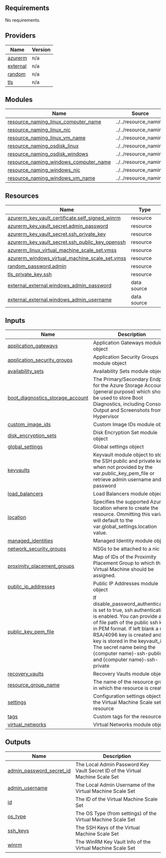 <!-- BEGIN_TF_DOCS -->
## Requirements

No requirements.

## Providers

| Name | Version |
|------|---------|
| <a name="provider_azurerm"></a> [azurerm](#provider\_azurerm) | n/a |
| <a name="provider_external"></a> [external](#provider\_external) | n/a |
| <a name="provider_random"></a> [random](#provider\_random) | n/a |
| <a name="provider_tls"></a> [tls](#provider\_tls) | n/a |

## Modules

| Name | Source | Version |
|------|--------|---------|
| <a name="module_resource_naming_linux_computer_name"></a> [resource\_naming\_linux\_computer\_name](#module\_resource\_naming\_linux\_computer\_name) | ../../resource_naming | n/a |
| <a name="module_resource_naming_linux_nic"></a> [resource\_naming\_linux\_nic](#module\_resource\_naming\_linux\_nic) | ../../resource_naming | n/a |
| <a name="module_resource_naming_linux_vm_name"></a> [resource\_naming\_linux\_vm\_name](#module\_resource\_naming\_linux\_vm\_name) | ../../resource_naming | n/a |
| <a name="module_resource_naming_osdisk_linux"></a> [resource\_naming\_osdisk\_linux](#module\_resource\_naming\_osdisk\_linux) | ../../resource_naming | n/a |
| <a name="module_resource_naming_osdisk_windows"></a> [resource\_naming\_osdisk\_windows](#module\_resource\_naming\_osdisk\_windows) | ../../resource_naming | n/a |
| <a name="module_resource_naming_windows_computer_name"></a> [resource\_naming\_windows\_computer\_name](#module\_resource\_naming\_windows\_computer\_name) | ../../resource_naming | n/a |
| <a name="module_resource_naming_windows_nic"></a> [resource\_naming\_windows\_nic](#module\_resource\_naming\_windows\_nic) | ../../resource_naming | n/a |
| <a name="module_resource_naming_windows_vm_name"></a> [resource\_naming\_windows\_vm\_name](#module\_resource\_naming\_windows\_vm\_name) | ../../resource_naming | n/a |

## Resources

| Name | Type |
|------|------|
| [azurerm_key_vault_certificate.self_signed_winrm](https://registry.terraform.io/providers/hashicorp/azurerm/latest/docs/resources/key_vault_certificate) | resource |
| [azurerm_key_vault_secret.admin_password](https://registry.terraform.io/providers/hashicorp/azurerm/latest/docs/resources/key_vault_secret) | resource |
| [azurerm_key_vault_secret.ssh_private_key](https://registry.terraform.io/providers/hashicorp/azurerm/latest/docs/resources/key_vault_secret) | resource |
| [azurerm_key_vault_secret.ssh_public_key_openssh](https://registry.terraform.io/providers/hashicorp/azurerm/latest/docs/resources/key_vault_secret) | resource |
| [azurerm_linux_virtual_machine_scale_set.vmss](https://registry.terraform.io/providers/hashicorp/azurerm/latest/docs/resources/linux_virtual_machine_scale_set) | resource |
| [azurerm_windows_virtual_machine_scale_set.vmss](https://registry.terraform.io/providers/hashicorp/azurerm/latest/docs/resources/windows_virtual_machine_scale_set) | resource |
| [random_password.admin](https://registry.terraform.io/providers/hashicorp/random/latest/docs/resources/password) | resource |
| [tls_private_key.ssh](https://registry.terraform.io/providers/hashicorp/tls/latest/docs/resources/private_key) | resource |
| [external_external.windows_admin_password](https://registry.terraform.io/providers/hashicorp/external/latest/docs/data-sources/external) | data source |
| [external_external.windows_admin_username](https://registry.terraform.io/providers/hashicorp/external/latest/docs/data-sources/external) | data source |

## Inputs

| Name | Description | Type | Default | Required |
|------|-------------|------|---------|:--------:|
| <a name="input_application_gateways"></a> [application\_gateways](#input\_application\_gateways) | Application Gateways module object | `any` | n/a | yes |
| <a name="input_application_security_groups"></a> [application\_security\_groups](#input\_application\_security\_groups) | Application Security Groups module object | `any` | n/a | yes |
| <a name="input_availability_sets"></a> [availability\_sets](#input\_availability\_sets) | Availability Sets module object | `map` | `{}` | no |
| <a name="input_boot_diagnostics_storage_account"></a> [boot\_diagnostics\_storage\_account](#input\_boot\_diagnostics\_storage\_account) | The Primary/Secondary Endpoint for the Azure Storage Account (general purpose) which should be used to store Boot Diagnostics, including Console Output and Screenshots from the Hypervisor | `map` | `{}` | no |
| <a name="input_custom_image_ids"></a> [custom\_image\_ids](#input\_custom\_image\_ids) | Custom Image IDs module object | `map` | `{}` | no |
| <a name="input_disk_encryption_sets"></a> [disk\_encryption\_sets](#input\_disk\_encryption\_sets) | Disk Encryption Set module object | `map` | `{}` | no |
| <a name="input_global_settings"></a> [global\_settings](#input\_global\_settings) | Global settings object | `any` | n/a | yes |
| <a name="input_keyvaults"></a> [keyvaults](#input\_keyvaults) | Keyvault module object to store the SSH public and private keys when not provided by the var.public\_key\_pem\_file or retrieve admin username and password | `any` | `null` | no |
| <a name="input_load_balancers"></a> [load\_balancers](#input\_load\_balancers) | Load Balancers module object | `any` | n/a | yes |
| <a name="input_location"></a> [location](#input\_location) | Specifies the supported Azure location where to create the resource. Ommitting this variable will default to the var.global\_settings.location value. | `string` | `null` | no |
| <a name="input_managed_identities"></a> [managed\_identities](#input\_managed\_identities) | Managed Identity module object | `map` | `{}` | no |
| <a name="input_network_security_groups"></a> [network\_security\_groups](#input\_network\_security\_groups) | NSGs to be attached to a nic | `map` | `{}` | no |
| <a name="input_proximity_placement_groups"></a> [proximity\_placement\_groups](#input\_proximity\_placement\_groups) | Map of IDs of the Proximity Placement Group to which this Virtual Machine should be assigned. | `map` | `{}` | no |
| <a name="input_public_ip_addresses"></a> [public\_ip\_addresses](#input\_public\_ip\_addresses) | Public IP Addresses module object | `map` | `{}` | no |
| <a name="input_public_key_pem_file"></a> [public\_key\_pem\_file](#input\_public\_key\_pem\_file) | If disable\_password\_authentication is set to true, ssh authentication is enabled. You can provide a list of file path of the public ssh key in PEM format. If left blank a new RSA/4096 key is created and the key is stored in the keyvault\_id. The secret name being the {computer name}-ssh-public and {computer name}-ssh-private | `string` | `""` | no |
| <a name="input_recovery_vaults"></a> [recovery\_vaults](#input\_recovery\_vaults) | Recovery Vaults module object | `map` | `{}` | no |
| <a name="input_resource_group_name"></a> [resource\_group\_name](#input\_resource\_group\_name) | The name of the resource group in which the resource is created | `string` | n/a | yes |
| <a name="input_settings"></a> [settings](#input\_settings) | Configuration settings object for the Virtual Machine Scale set resource | `any` | n/a | yes |
| <a name="input_tags"></a> [tags](#input\_tags) | Custom tags for the resource | `map` | `{}` | no |
| <a name="input_virtual_networks"></a> [virtual\_networks](#input\_virtual\_networks) | Virtual Networks module object | `any` | n/a | yes |

## Outputs

| Name | Description |
|------|-------------|
| <a name="output_admin_password_secret_id"></a> [admin\_password\_secret\_id](#output\_admin\_password\_secret\_id) | The Local Admin Password Key Vault Secret ID of the Virtual Machine Scale Set |
| <a name="output_admin_username"></a> [admin\_username](#output\_admin\_username) | The Local Admin Username of the Virtual Machine Scale Set |
| <a name="output_id"></a> [id](#output\_id) | The ID of the Virtual Machine Scale Set |
| <a name="output_os_type"></a> [os\_type](#output\_os\_type) | The OS Type (from settings) of the Virtual Machine Scale Set |
| <a name="output_ssh_keys"></a> [ssh\_keys](#output\_ssh\_keys) | The SSH Keys of the Virtual Machine Scale Set |
| <a name="output_winrm"></a> [winrm](#output\_winrm) | The WinRM Key Vault Info of the Virtual Machine Scale Set |
<!-- END_TF_DOCS -->